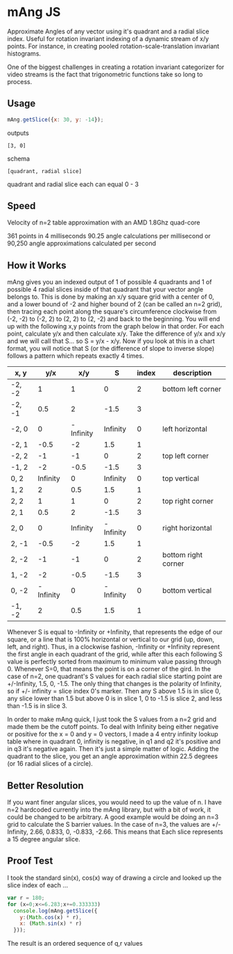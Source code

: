# mAng JS

Approximate Angles of any vector using it's quadrant and a radial slice index.  Useful for rotation invariant indexing of a dynamic stream of x/y points. For instance, in creating pooled rotation-scale-translation invariant histograms.

One of the biggest challenges in creating a rotation invariant categorizer for video streams is the fact that trigonometric functions take so long to process.

## Usage

``` javascript
mAng.getSlice({x: 30, y: -14});
```

outputs
		
    [3, 0]
		
schema
		
    [quadrant, radial slice]
		
quadrant and radial slice each can equal 0 - 3

## Speed

Velocity of n=2 table approximation with an AMD 1.8Ghz quad-core

  361 points in 4 milliseconds
  90.25 angle calculations per millisecond
  or 90,250 angle approximations calculated per second

## How it Works

mAng gives you an indexed output of 1 of possible 4 quadrants and 1 of possible 4 radial slices inside of that quadrant that your vector angle belongs to.  This is done by making an x/y square grid with a center of 0, and a lower bound of -2 and higher bound of 2 (can be called an n=2 grid), then tracing each point along the square's circumference clockwise from (-2, -2) to (-2, 2) to (2, 2) to (2, -2) and back to the beginning.  You will end up with the following x,y points from the graph below in that order.  For each point, calculate y/x and then calculate x/y.  Take the difference of y/x and x/y and we will call that S... so S = y/x - x/y.  Now if you look at this in a chart format, you will notice that S (or the difference of slope to inverse slope) follows a pattern which repeats exactly 4 times.

| x, y | y/x | x/y | S | index | description |
| --- | --- | --- | --- | --- | --- |
| -2, -2 | 1 | 1 | 0 | 2 | bottom left corner |
| -2, -1 | 0.5 | 2 | -1.5 | 3 | |
| -2, 0 | 0 | -Infinity | Infinity | 0 | left horizontal |
| -2, 1 | -0.5 | -2 | 1.5 | 1 | |
| -2, 2 | -1 | -1 | 0 | 2 | top left corner |
| -1, 2 | -2 | -0.5 | -1.5 | 3 | |
| 0, 2 | Infinity | 0 | Infinity | 0 | top vertical |
| 1, 2 | 2 | 0.5 | 1.5 | 1 | |
| 2, 2 | 1 | 1 | 0 | 2 | top right corner |
| 2, 1 | 0.5 | 2 | -1.5 | 3 | | 
| 2, 0 | 0 | Infinity | -Infinity | 0 | right horizontal |
| 2, -1 | -0.5 | -2 | 1.5 | 1 | |
| 2, -2 | -1 | -1 | 0 | 2 | bottom right corner |
| 1, -2 | -2 | -0.5 | -1.5 | 3 | |
| 0, -2 | -Infinity | 0 | -Infinity | 0 | bottom vertical |
| -1, -2 | 2 | 0.5 | 1.5 | 1 | |

Whenever S is equal to -Infinity or +Infinity, that represents the edge of our square, or a line that is 100% horizontal or vertical to our grid (up, down, left, and right).  Thus, in a clockwise fashion, -Infinity or +Infinity represent the first angle in each quadrant of the grid, while after this each following S value is perfectly sorted from maximum to minimum value passing through 0. Whenever S=0, that means the point is on a corner of the gird.  In the case of n=2, one quadrant's S values for each radial slice starting point are +/-Infinity, 1.5, 0, -1.5. The only thing that changes is the polarity of Infinity, so if +/- infinity = slice index 0's marker.  Then any S above 1.5 is in slice 0, any slice lower than 1.5 but above 0 is in slice 1, 0 to -1.5 is slice 2, and less than -1.5 is in slice 3.

In order to make mAng quick, I just took the S values from a n=2 grid and made them be the cutoff points.  To deal with Infinity being either negative or positive for the x = 0 and y = 0 vectors, I made a 4 entry infinity lookup table where in quadrant 0, infinity is negative, in q1 and q2 it's positive and in q3 it's negative again.  Then it's just a simple matter of logic.  Adding the quadrant to the slice, you get an angle approximation within 22.5 degrees (or 16 radial slices of a circle).

## Better Resolution

If you want finer angular slices, you would need to up the value of n.  I have n=2 hardcoded currently into the mAng library, but with a bit of work, it could be changed to be arbitrary.  A good example would be doing an n=3 grid to calculate the S barrier values. In the case of n=3, the values are +/-Infinity, 2.66, 0.833, 0, -0.833, -2.66.  This means that Each slice represents a 15 degree angular slice.

## Proof Test

I took the standard sin(x), cos(x) way of drawing a circle and looked up the slice index of each ...

``` javascript
var r = 180;
for (x=0;x<=6.283;x+=0.333333) 
  console.log(mAng.getSlice({
    y:(Math.cos(x) * r),
    x: (Math.sin(x) * r)
  }));
```
The result is an ordered sequence of q,r values
